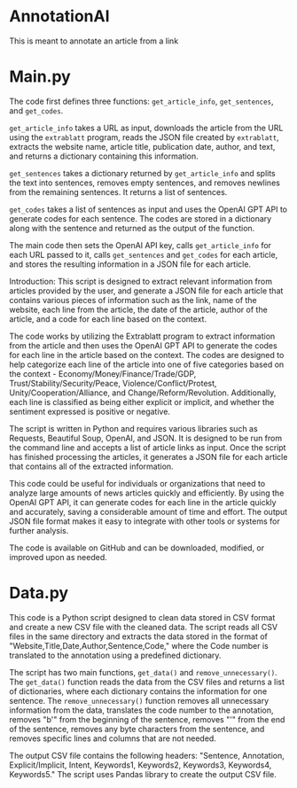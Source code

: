 # AnnotationAI
This is meant to annotate an article from a link
# Main.py

The code first defines three functions: `get_article_info`, `get_sentences`, and `get_codes`.

`get_article_info` takes a URL as input, downloads the article from the URL using the `extrablatt` program, reads the JSON file created by `extrablatt`, extracts the website name, article title, publication date, author, and text, and returns a dictionary containing this information.

`get_sentences` takes a dictionary returned by `get_article_info` and splits the text into sentences, removes empty sentences, and removes newlines from the remaining sentences. It returns a list of sentences.

`get_codes` takes a list of sentences as input and uses the OpenAI GPT API to generate codes for each sentence. The codes are stored in a dictionary along with the sentence and returned as the output of the function.

The main code then sets the OpenAI API key, calls `get_article_info` for each URL passed to it, calls `get_sentences` and `get_codes` for each article, and stores the resulting information in a JSON file for each article.

Introduction:
This script is designed to extract relevant information from articles provided by the user, and generate a JSON file for each article that contains various pieces of information such as the link, name of the website, each line from the article, the date of the article, author of the article, and a code for each line based on the context.

The code works by utilizing the Extrablatt program to extract information from the article and then uses the OpenAI GPT API to generate the codes for each line in the article based on the context. The codes are designed to help categorize each line of the article into one of five categories based on the context - Economy/Money/Finance/Trade/GDP, Trust/Stability/Security/Peace, Violence/Conflict/Protest, Unity/Cooperation/Alliance, and Change/Reform/Revolution. Additionally, each line is classified as being either explicit or implicit, and whether the sentiment expressed is positive or negative.

The script is written in Python and requires various libraries such as Requests, Beautiful Soup, OpenAI, and JSON. It is designed to be run from the command line and accepts a list of article links as input. Once the script has finished processing the articles, it generates a JSON file for each article that contains all of the extracted information.

This code could be useful for individuals or organizations that need to analyze large amounts of news articles quickly and efficiently. By using the OpenAI GPT API, it can generate codes for each line in the article quickly and accurately, saving a considerable amount of time and effort. The output JSON file format makes it easy to integrate with other tools or systems for further analysis.

The code is available on GitHub and can be downloaded, modified, or improved upon as needed.

# Data.py

This code is a Python script designed to clean data stored in CSV format and create a new CSV file with the cleaned data. The script reads all CSV files in the same directory and extracts the data stored in the format of "Website,Title,Date,Author,Sentence,Code," where the Code number is translated to the annotation using a predefined dictionary.

The script has two main functions, `get_data()` and `remove_unnecessary()`. The `get_data()` function reads the data from the CSV files and returns a list of dictionaries, where each dictionary contains the information for one sentence. The `remove_unnecessary()` function removes all unnecessary information from the data, translates the code number to the annotation, removes "b'" from the beginning of the sentence, removes "'" from the end of the sentence, removes any byte characters from the sentence, and removes specific lines and columns that are not needed.

The output CSV file contains the following headers: "Sentence, Annotation, Explicit/Implicit, Intent, Keywords1, Keywords2, Keywords3, Keywords4, Keywords5." The script uses Pandas library to create the output CSV file.
